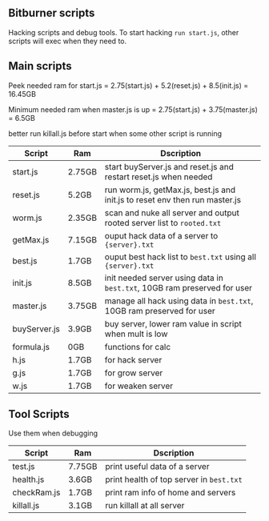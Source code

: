 ## Bitburner scripts

Hacking scripts and debug tools.
To start hacking `run start.js`, other scripts will exec when they need to.

## Main scripts

Peek needed ram for start.js
= 2.75(start.js) + 5.2(reset.js) + 8.5(init.js)
= 16.45GB

Minimum needed ram when master.js is up
= 2.75(start.js) + 3.75(master.js)
= 6.5GB

better run killall.js before start when some other script is running

| Script       | Ram    | Dscription                                                                  |
| ------------ | ------ | --------------------------------------------------------------------------- |
| start.js     | 2.75GB | start buyServer.js and reset.js and restart reset.js when needed            |
| reset.js     | 5.2GB  | run worm.js, getMax.js, best.js and init.js to reset env then run master.js |
| worm.js      | 2.35GB | scan and nuke all server and output rooted server list to `rooted.txt`      |
| getMax.js    | 7.15GB | ouput hack data of  a server to `{server}.txt`                              |
| best.js      | 1.7GB  | ouput best hack list to `best.txt` using all `{server}.txt`                 |
| init.js      | 8.5GB  | init needed server using data in `best.txt`, 10GB ram preserved for user    |
| master.js    | 3.75GB | manage all hack using data in `best.txt`, 10GB ram preserved for user       |
| buyServer.js | 3.9GB  | buy server, lower ram value in script when mult is low                      |
| formula.js   | 0GB    | functions for calc                                                          |
| h.js         | 1.7GB  | for hack server                                                             |
| g.js         | 1.7GB  | for grow server                                                             |
| w.js         | 1.7GB  | for weaken server                                                           |

## Tool Scripts

Use them when debugging

| Script      | Ram    | Dscription                               |
| ----------- | ------ | ---------------------------------------- |
| test.js     | 7.75GB | print useful data of a server            |
| health.js   | 3.6GB  | print health of top server in `best.txt` |
| checkRam.js | 1.7GB  | print ram info of home and servers       |
| killall.js  | 3.1GB  | run killall at all server                |
